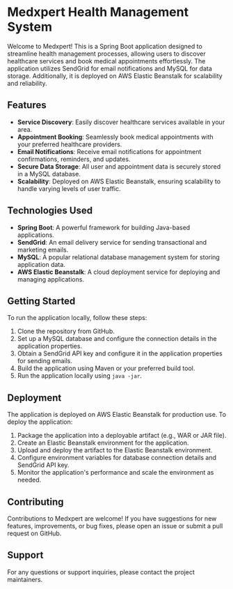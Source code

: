# Medxpert Health Management System

Welcome to Medxpert! This is a Spring Boot application designed to streamline health management processes, allowing users to discover healthcare services and book medical appointments effortlessly. The application utilizes SendGrid for email notifications and MySQL for data storage. Additionally, it is deployed on AWS Elastic Beanstalk for scalability and reliability.

## Features

- **Service Discovery**: Easily discover healthcare services available in your area.
- **Appointment Booking**: Seamlessly book medical appointments with your preferred healthcare providers.
- **Email Notifications**: Receive email notifications for appointment confirmations, reminders, and updates.
- **Secure Data Storage**: All user and appointment data is securely stored in a MySQL database.
- **Scalability**: Deployed on AWS Elastic Beanstalk, ensuring scalability to handle varying levels of user traffic.

## Technologies Used

- **Spring Boot**: A powerful framework for building Java-based applications.
- **SendGrid**: An email delivery service for sending transactional and marketing emails.
- **MySQL**: A popular relational database management system for storing application data.
- **AWS Elastic Beanstalk**: A cloud deployment service for deploying and managing applications.

## Getting Started

To run the application locally, follow these steps:

1. Clone the repository from GitHub.
2. Set up a MySQL database and configure the connection details in the application properties.
3. Obtain a SendGrid API key and configure it in the application properties for sending emails.
4. Build the application using Maven or your preferred build tool.
5. Run the application locally using `java -jar`.

## Deployment

The application is deployed on AWS Elastic Beanstalk for production use. To deploy the application:

1. Package the application into a deployable artifact (e.g., WAR or JAR file).
2. Create an Elastic Beanstalk environment for the application.
3. Upload and deploy the artifact to the Elastic Beanstalk environment.
4. Configure environment variables for database connection details and SendGrid API key.
5. Monitor the application's performance and scale the environment as needed.

## Contributing

Contributions to Medxpert are welcome! If you have suggestions for new features, improvements, or bug fixes, please open an issue or submit a pull request on GitHub.

## Support

For any questions or support inquiries, please contact the project maintainers.
